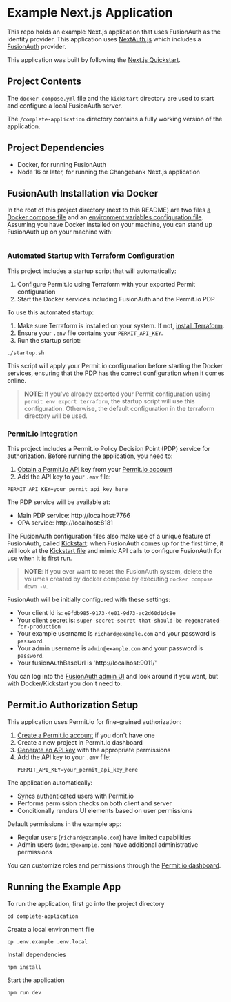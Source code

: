 # Example Next.js Application

This repo holds an example Next.js application that uses FusionAuth as the identity provider.
This application uses [NextAuth.js](https://next-auth.js.org/) which includes a [FusionAuth](https://next-auth.js.org/providers/fusionauth) provider.

This application was built by following the [Next.js Quickstart](https://fusionauth.io/docs/quickstarts/quickstart-javascript-nextjs-web/).

## Project Contents

The `docker-compose.yml` file and the `kickstart` directory are used to start and configure a local FusionAuth server.

The `/complete-application` directory contains a fully working version of the application.

## Project Dependencies

- Docker, for running FusionAuth
- Node 16 or later, for running the Changebank Next.js application

## FusionAuth Installation via Docker

In the root of this project directory (next to this README) are two files [a Docker compose file](./docker-compose.yml) and an [environment variables configuration file](./.env). Assuming you have Docker installed on your machine, you can stand up FusionAuth up on your machine with:

```docker compose up -d
```

### Automated Startup with Terraform Configuration

This project includes a startup script that will automatically:
1. Configure Permit.io using Terraform with your exported Permit configuration
2. Start the Docker services including FusionAuth and the Permit.io PDP

To use this automated startup:

1. Make sure Terraform is installed on your system. If not, [install Terraform](https://developer.hashicorp.com/terraform/install).
2. Ensure your `.env` file contains your `PERMIT_API_KEY`.
3. Run the startup script:
```shell
./startup.sh
```

This script will apply your Permit.io configuration before starting the Docker services, ensuring that the PDP has the correct configuration when it comes online.

> **NOTE**: If you've already exported your Permit configuration using `permit env export terraform`, the startup script will use this configuration. Otherwise, the default configuration in the terraform directory will be used.

### Permit.io Integration

This project includes a Permit.io Policy Decision Point (PDP) service for authorization. Before running the application, you need to:

1. [Obtain a Permit.io API](https://docs.permit.io/overview/use-the-permit-api-and-sdk/#obtain-your-api-key) key from your [Permit.io account](https://app.permit.io/)
2. Add the API key to your `.env` file:

```
PERMIT_API_KEY=your_permit_api_key_here
```

The PDP service will be available at:
- Main PDP service: http://localhost:7766
- OPA service: http://localhost:8181

The FusionAuth configuration files also make use of a unique feature of FusionAuth, called [Kickstart](https://fusionauth.io/docs/v1/tech/installation-guide/kickstart): when FusionAuth comes up for the first time, it will look at the [Kickstart file](./kickstart/kickstart.json) and mimic API calls to configure FusionAuth for use when it is first run. 

> **NOTE**: If you ever want to reset the FusionAuth system, delete the volumes created by docker compose by executing `docker compose down -v`. 

FusionAuth will be initially configured with these settings:

* Your client Id is: `e9fdb985-9173-4e01-9d73-ac2d60d1dc8e`
* Your client secret is: `super-secret-secret-that-should-be-regenerated-for-production`
* Your example username is `richard@example.com` and your password is `password`.
* Your admin username is `admin@example.com` and your password is `password`.
* Your fusionAuthBaseUrl is 'http://localhost:9011/'

You can log into the [FusionAuth admin UI](http://localhost:9011/admin) and look around if you want, but with Docker/Kickstart you don't need to.

## Permit.io Authorization Setup

This application uses Permit.io for fine-grained authorization:

1. [Create a Permit.io account](https://app.permit.io/signup) if you don't have one
2. Create a new project in Permit.io dashboard
3. [Generate an API key](https://docs.permit.io/overview/use-the-permit-api-and-sdk/#obtain-your-api-key) with the appropriate permissions
4. Add the API key to your `.env` file:
   ```
   PERMIT_API_KEY=your_permit_api_key_here
   ```

The application automatically:
- Syncs authenticated users with Permit.io
- Performs permission checks on both client and server
- Conditionally renders UI elements based on user permissions

Default permissions in the example app:
- Regular users (`richard@example.com`) have limited capabilities
- Admin users (`admin@example.com`) have additional administrative permissions

You can customize roles and permissions through the [Permit.io dashboard](https://app.permit.io).

## Running the Example App

To run the application, first go into the project directory

```shell
cd complete-application
```

Create a local environment file

```shell
cp .env.example .env.local
```

Install dependencies

```shell
npm install
```

Start the application

```shell
npm run dev
```
